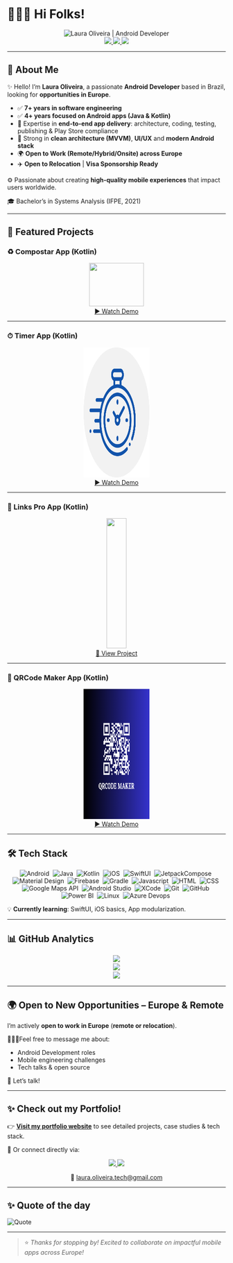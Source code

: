 # 👩🏻‍💻 Hi Folks!

<div align="center">
<img src="https://media.licdn.com/dms/image/D4D03AQFOXbt5U3Slig/profile-displayphoto-shrink_800_800/0/1709545079989?e=2147483647&v=beta&t=_bGBizJkjUCkTjcH2pLxqpLYDL_eCa0R3wSl8Ep1HBo" alt="Laura Oliveira | Android Developer" width="50%" height="450px"/>
</div>

<div align="center">

<a href="https://www.linkedin.com/in/laura-oliveira-mobile/">
  <img src="https://img.shields.io/badge/LinkedIn-blue?style=plastic&logo=linkedin&logoColor=white" height="50">
</a>
<a href="https://www.laura-oliveira-mobile.com">
  <img src="https://img.shields.io/badge/Portfolio-F28B50?style=plastic&logoColor=white" height="50">
</a>
<a href="https://api.whatsapp.com/send?phone=5581997207924&text=Olá!">
  <img src="https://img.shields.io/badge/Whatsapp-4CA143?style=plastic&logo=whatsapp&logoColor=white" height="50">
</a>

</div>

---

## 👋 About Me

✨ Hello! I’m **Laura Oliveira**, a passionate **Android Developer** based in Brazil, looking for **opportunities in Europe**.

- ✅ **7+ years in software engineering**
- ✅ **4+ years focused on Android apps (Java & Kotlin)**
- 📱 Expertise in **end-to-end app delivery**: architecture, coding, testing, publishing & Play Store compliance
- 🧩 Strong in **clean architecture (MVVM)**, **UI/UX** and **modern Android stack**
- 🌍 **Open to Work (Remote/Hybrid/Onsite) across Europe**
- ✈️ **Open to Relocation** | **Visa Sponsorship Ready** 

⚙️ Passionate about creating **high-quality mobile experiences** that impact users worldwide.  

🎓 Bachelor’s in Systems Analysis (IFPE, 2021)

---

## 🚀 Featured Projects

### ♻️ Compostar App (Kotlin)
<div align="center">
<img src="https://github.com/Laura-Oliveira/verdieira-app/blob/main/img/logo_compostar.png" width="50%" height="100px">
<br>
<a href="https://youtube.com/shorts/wlg6qj-URA4?feature=share">▶ Watch Demo</a>
</div>

---

### ⏱ Timer App (Kotlin)
<div align="center">
<img src="https://raw.githubusercontent.com/Laura-Oliveira/QRCode-Maker/main/img/timer.png" width="30%" height="300px">
<br>
<a href="https://youtube.com/shorts/4QeF8S3jBHQ?feature=share">▶ Watch Demo</a>
</div>

---

### 🔗 Links Pro App (Kotlin)
<div align="center">
<img src="https://github.com/Laura-Oliveira/Links-Pro-1/blob/main/app/src/main/ic_icon-playstore.png" width="30%" height="300px">
<br>
<a href="https://www.laura-oliveira-mobile.com/projects">📌 View Project</a>
</div>

---

### 📸 QRCode Maker App (Kotlin)
<div align="center">
<img src="https://github.com/Laura-Oliveira/QRCode-Maker/blob/main/img/qr-code.png" width="30%" height="300px">
<br>
<a href="https://youtube.com/shorts/nDz_QD-xhlo?feature=share">▶ Watch Demo</a>
</div>

---

## 🛠 Tech Stack

<div align="center">

![Android](https://img.shields.io/badge/-Android-05122A?style=for-the-badge&logo=android&logoColor=green)&nbsp;
![Java](https://img.shields.io/badge/-Java-05122A?style=for-the-badge&logo=java&logoColor=white)&nbsp;
![Kotlin](https://img.shields.io/badge/-Kotlin-05122A?style=for-the-badge&logo=kotlin)&nbsp;
![iOS](https://img.shields.io/badge/-iOS-05122A?style=for-the-badge&logo=apple)&nbsp;
![SwiftUI](https://img.shields.io/badge/-SwiftUI-05122A?style=for-the-badge&logo=swift)&nbsp;
![JetpackCompose](https://img.shields.io/badge/-JetpackCompose-05122A?style=for-the-badge&logo=jetpackcompose&logoColor=green)&nbsp;
![Material Design](https://img.shields.io/badge/-MaterialDesign-05122A?style=for-the-badge&logo=materialdesign&logoColor=white)&nbsp;
![Firebase](https://img.shields.io/badge/-Firebase-05122A?style=for-the-badge&logo=firebase)&nbsp;
![Gradle](https://img.shields.io/badge/-Gradle-05122A?style=for-the-badge&logo=gradle&logoColor=green)&nbsp;
![Javascript](https://img.shields.io/badge/-Javascript-05122A?style=for-the-badge&logo=javascript)&nbsp;
![HTML](https://img.shields.io/badge/-Html-05122A?style=for-the-badge&logo=html5)&nbsp;
![CSS](https://img.shields.io/badge/-Css-05122A?style=for-the-badge&logo=css3&logoColor=blue)&nbsp;
![Google Maps API](https://img.shields.io/badge/-GoogleMaps-05122A?style=for-the-badge&logo=googlemaps)&nbsp;
![Android Studio](https://img.shields.io/badge/-AndroidStudio-05122A?style=for-the-badge&logo=androidstudio&logoColor=green)&nbsp;
![XCode](https://img.shields.io/badge/-Xcode-05122A?style=for-the-badge&logo=xcode)&nbsp;
![Git](https://img.shields.io/badge/-Git-05122A?style=for-the-badge&logo=git)&nbsp;
![GitHub](https://img.shields.io/badge/-GitHub-05122A?style=for-the-badge&logo=github)&nbsp;
![Power BI](https://img.shields.io/badge/-PowerBi-05122A?style=for-the-badge&logo=powerbi)&nbsp;
![Linux](https://img.shields.io/badge/-Linux-05122A?style=for-the-badge&logo=linux&logoColor=white)&nbsp;
![Azure Devops](https://img.shields.io/badge/-AzureDevops-05122A?style=for-the-badge&logo=azuredevops&logoColor=blue)&nbsp;
</div>

💡 **Currently learning**: SwiftUI, iOS basics, App modularization.

---

## 📊 GitHub Analytics

<p align="center">
 <img src="https://github-readme-stats.vercel.app/api/top-langs/?username=Laura-Oliveira&langs_count=8&theme=shades-of-purple">
<br>
 <img src="https://github-readme-stats.vercel.app/api?username=Laura-Oliveira&count_private=true&show_icons=true&theme=shades-of-purple">
<br>
<img src="https://github-readme-streak-stats.herokuapp.com/?user=Laura-Oliveira&hide_border=true&theme=shades-of-purple">
<br>
</p>

<!--
## 📊 GitHub Stats

<p align="center">
  <img src="https://github-profile-summary-cards.vercel.app/api/cards/repos-per-language?username=Laura-Oliveira&theme=tokyonight">
  <img src="https://github-profile-summary-cards.vercel.app/api/cards/most-commit-language?username=Laura-Oliveira&theme=tokyonight">
</p>


<p align="center">
  <img src="https://github-profile-summary-cards.vercel.app/api/cards/profile-details?username=Laura-Oliveira&theme=tokyonight">
</p>
-->

---

## 🌍 Open to New Opportunities – Europe & Remote

I’m actively **open to work in Europe** (**remote or relocation**).  

👩🏻‍💻Feel free to message me about:
- Android Development roles
- Mobile engineering challenges
- Tech talks & open source

📩 Let’s talk!

---

## ✨ Check out my Portfolio!

👉 [**Visit my portfolio website**](https://www.laura-oliveira-mobile.com) to see detailed projects, case studies & tech stack.

💬 Or connect directly via:
<div align="center">

<a href="https://www.linkedin.com/in/laura-oliveira-mobile/">
  <img src="https://img.shields.io/badge/LinkedIn-blue?style=plastic&logo=linkedin&logoColor=white" height="30">
</a>
<a href="https://api.whatsapp.com/send?phone=5581997207924&text=Hello-from-Github!">
  <img src="https://img.shields.io/badge/Whatsapp-4CA143?style=plastic&logo=whatsapp&logoColor=white" height="30">
</a>
 
📩 laura.oliveira.tech@gmail.com
</div>

---

## ✨ Quote of the day

![Quote](https://quotes-github-readme.vercel.app/api?type=horizontal&theme=tokyonight)

---

> ⭐ *Thanks for stopping by! Excited to collaborate on impactful mobile apps across Europe!*


